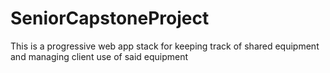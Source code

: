 # SeniorCapstoneProject
This is a progressive web app stack for keeping track of shared equipment and managing client use of said equipment
